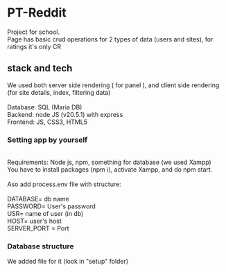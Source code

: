 # PT-Reddit

Project for school.<br> 
Page has basic crud operations for 2 types of data (users and sites), for ratings it's only CR

## stack and tech
We used both server side rendering ( for panel ), and client side rendering (for site details, index, filtering data)
<br>
<br>Database: SQL (Maria DB) 
<br>Backend: node JS (v20.5.1) with express 
<br>Frontend: JS, CSS3, HTML5 

### Setting app by yourself
<br>
Requirements: Node js, npm, something for database (we used Xampp)<br>
You have to install packages (npm i), activate Xampp, and do npm start.<br><br>
Aso add process.env file with structure: <br><br>
DATABASE= db name <br>
PASSWORD= User's password <br>
USR= name of user (in db) <br>
HOST= user's host <br>
SERVER_PORT = Port <br>

### Database structure
We added file for it (look in "setup" folder)

